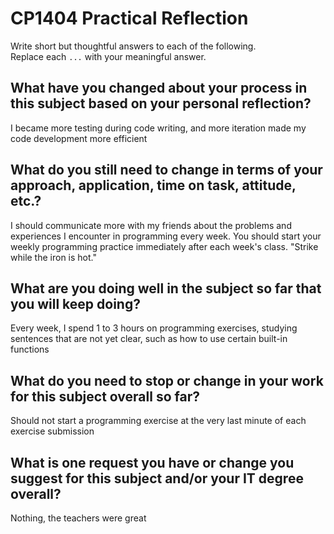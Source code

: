 # CP1404 Practical Reflection

Write short but thoughtful answers to each of the following.  
Replace each `...` with your meaningful answer.

## What have you changed about your process in this subject based on your personal reflection?

I became more testing during code writing, and more iteration made my code development more efficient

## What do you still need to change in terms of your approach, application, time on task, attitude, etc.?

I should communicate more with my friends about the problems and experiences I encounter in programming every week. You should start your weekly programming practice immediately after each week's class. "Strike while the iron is hot."

## What are you doing well in the subject so far that you will keep doing?

Every week, I spend 1 to 3 hours on programming exercises, studying sentences that are not yet clear, such as how to use certain built-in functions

## What do you need to stop or change in your work for this subject overall so far?

Should not start a programming exercise at the very last minute of each exercise submission

## What is one request you have or change you suggest for this subject and/or your IT degree overall?

Nothing, the teachers were great

